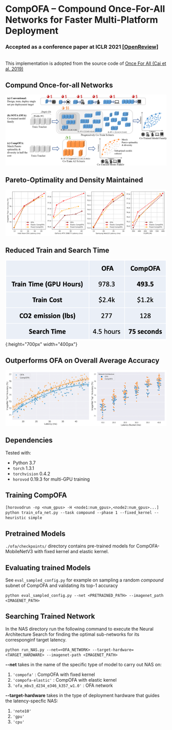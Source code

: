 # CompOFA – Compound Once-For-All Networks for Faster Multi-Platform Deployment 
### Accepted as a conference paper at ICLR 2021 [[OpenReview]](https://openreview.net/forum?id=IgIk8RRT-Z)
\
This implementation is adopted from the source code of [Once For All (Cai et al. 2019)](https://github.com/mit-han-lab/once-for-all)

## Compund Once-for-all Networks
![](figures/overview.png)

## Pareto-Optimality and Density Maintained
![](figures/pareto_curves.png)

## Reduced Train and Search Time
![](figures/cost.png){:height="700px" width="400px"}

## Outperforms OFA on Overall Average Accuracy
![](figures/avg_accuracy.png)

## Dependencies
Tested with:
- Python 3.7
- `torch` 1.3.1
- `torchvision` 0.4.2
- `horovod` 0.19.3 for multi-GPU training

## Training CompOFA
```
[horovodrun -np <num_gpus> -H <node1:num_gpus>,<node2:num_gpus>...] python train_ofa_net.py --task compound --phase 1 --fixed_kernel --heuristic simple
```


## Pretrained Models
`./ofa/checkpoints/` directory contains pre-trained models for CompOFA-MobileNetV3 with fixed kernel and elastic kernel.


## Evaluating trained Models
See `eval_sampled_config.py` for example on sampling a random *compound* subnet of CompOFA and validating its top-1 accuracy
```
python eval_sampled_config.py --net <PRETRAINED_PATH> --imagenet_path <IMAGENET_PATH>
```


## Searching Trained Network
In the NAS directory run the following command to execute the Neural Architecture Search for finding the optimal sub-networks for its corresponginf target latency.
```
python run_NAS.py --net=<OFA_NETWORK> --target-hardware=<TARGET_HARDWARE> --imagenet-path <IMAGENET_PATH>
```
**--net** takes in the name of the specific type of model to carry out NAS on:
1. `'compofa'` : CompOFA with fixed kernel
2. `'compofa-elastic'` : CompOFA with elastic kernel
3. `'ofa_mbv3_d234_e346_k357_w1.0'` : OFA network

**--target-hardware** takes in the type of deployment hardware that guides the latency-specfic NAS:
1. `'note10'`
2. `'gpu'`
3. `'cpu'`

